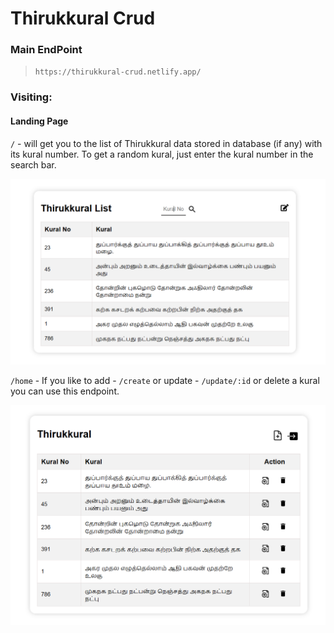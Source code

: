 # Thirukkural Crud 

### Main EndPoint
> `https://thirukkural-crud.netlify.app/`

### Visiting:

#### Landing Page

`/` - will get you to the list of Thirukkural data stored in database (if any) with its kural number. To get a random kural, just enter the kural number in the search bar.

![Landing Page](LandingPage.png)

`/home` - If you like to add - `/create` or update - `/update/:id` or delete a kural you can use this endpoint.

![Edit Page](EditPage.png)

